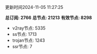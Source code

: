 更新时间2024-11-05 11:27:25

**总订阅: 2766**
**总节点: 21213**
**有效节点: 8298**
- v2ray节点: 5335
- ss节点: 1713
- trojan节点: 1243
- ssr节点: 7
